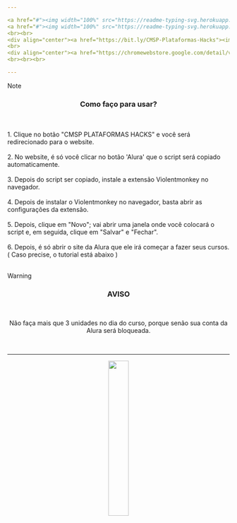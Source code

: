 ```yaml
---

<a href="#"><img width="100%" src="https://readme-typing-svg.herokuapp.com?font=Fira+Code&size=30&duration=1&pause=1000&color=0d1117&center=true&vCenter=true&repeat=false&width=435&height=30&lines=Alura"/>
<a href="#"><img width="100%" src="https://readme-typing-svg.herokuapp.com?font=Fira+Code&size=30&duration=1&pause=1000&color=FFFFFF&center=true&vCenter=true&repeat=false&width=435&height=30&lines=Alura"/>
<br><br>
<div align="center"><a href="https://bit.ly/CMSP-Plataformas-Hacks"><img src="https://i.imgur.com/NTZU9ZY.png"></a></div>
<br>
<div align="center"><a href="https://chromewebstore.google.com/detail/violentmonkey/jinjaccalgkegednnccohejagnlnfdag"><img src="https://i.imgur.com/Vccvmzk.png"></a></div>
<br><br><br>

---
```


> [!NOTE]  
> <h3 align="center">Como faço para usar?</h3><br><br>1. Clique no botão "CMSP PLATAFORMAS HACKS" e você será redirecionado para o website.<br><br>2. No website, é só você clicar no botão 'Alura' que o script será copiado automaticamente.<br><br>3. Depois do script ser copiado, instale a extensão Violentmonkey no navegador.<br><br>4. Depois de instalar o Violentmonkey no navegador, basta abrir as configurações da extensão.<br><br>5. Depois, clique em "Novo"; vai abrir uma janela onde você colocará o script e, em seguida, clique em "Salvar" e "Fechar".<br><br>6. Depois, é só abrir o site da Alura que ele irá começar a fazer seus cursos. ( Caso precise, o tutorial está abaixo )<br><br> 

> [!WARNING]  
> <h3 align="center">AVISO</h3><br><p align=center>Não faça mais que 3 unidades no dia do curso, porque senão sua conta da Alura será bloqueada.</p><br> 

---

<div align="center">
  <a href="#"><img width="30%" src="https://i.imgur.com/UQTwYYK.png"/>
</div>
